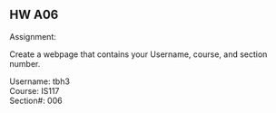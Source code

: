 ## HW A06

Assignment:

Create a webpage that contains your Username, course, and section number.

Username:   tbh3<br>
Course:     IS117<br>
Section#:   006

